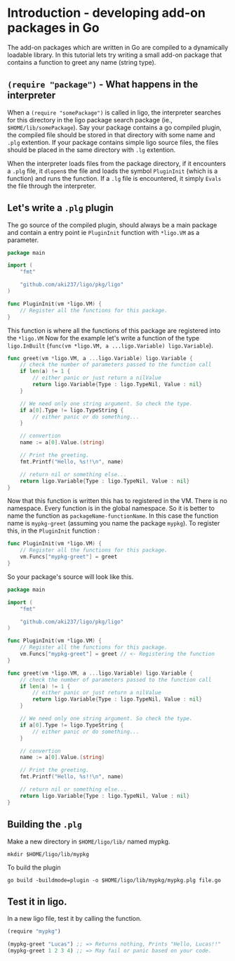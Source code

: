 # Introduction - developing add-on packages in Go

The add-on packages which are written in Go are compiled to a dynamically loadable
library. In this tutorial lets try writing a small add-on package that contains a
function to greet any name (string type).

## ``(require "package")`` - What happens in the interpreter

When a `(require "somePackage")` is called in ligo, the interpreter searches
for this directory in the ligo package search package (ie., `$HOME/lib/somePackage`).
Say your package contains a go compiled plugin, the compiled file should be stored in
that directory with some name and `.plg` extention. If your package contains simple
ligo source files, the files should be placed in the same directory with `.lg`
extention.

When the interpreter loads files from the package directory, if it encounters a `.plg`
file, it `dlopen`s the file and loads the symbol `PluginInit` (which is a function) and
runs the function. If a `.lg` file is encountered, it simply `Evals` the file through
the interpreter.

## Let's write a `.plg` plugin

The go source of the compiled plugin, should always be a main package and
contain a entry point ie `PluginInit` function with `*ligo.VM` as a parameter.

```go
package main

import (
    "fmt"

    "github.com/aki237/ligo/pkg/ligo"
)

func PluginInit(vm *ligo.VM) {
    // Register all the functions for this package.
}
```
This function is where all the functions of this package are registered into the `*ligo.VM`
Now for the example let's write a function of the type `ligo.InBuilt`
(`func(vm *ligo.VM, a ...ligo.Variable) ligo.Variable`).

```go
func greet(vm *ligo.VM, a ...ligo.Variable) ligo.Variable {
    // check the number of parameters passed to the function call
    if len(a) != 1 {
        // either panic or just return a nilValue
        return ligo.Variable{Type : ligo.TypeNil, Value : nil}
    }

    // We need only one string argument. So check the type.
    if a[0].Type != ligo.TypeString {
        // either panic or do something...
    }

    // convertion
    name := a[0].Value.(string)

    // Print the greeting.
    fmt.Printf("Hello, %s!!\n", name)

    // return nil or something else...
    return ligo.Variable{Type : ligo.TypeNil, Value : nil}
}
```

Now that this function is written this has to registered in the VM.
There is no namespace. Every function is in the global namespace. So
it is better to name the function as `packageName-functionName`. In this
case the function name is `mypkg-greet` (assuming you name the package `mypkg`).
To register this, in the `PluginInit` function :

```go
func PluginInit(vm *ligo.VM) {
    // Register all the functions for this package.
    vm.Funcs["mypkg-greet"] = greet
}
```

So your package's source will look like this.

```go
package main

import (
    "fmt"

    "github.com/aki237/ligo/pkg/ligo"
)

func PluginInit(vm *ligo.VM) {
    // Register all the functions for this package.
    vm.Funcs["mypkg-greet"] = greet // <- Registering the function
}

func greet(vm *ligo.VM, a ...ligo.Variable) ligo.Variable {
    // check the number of parameters passed to the function call
    if len(a) != 1 {
        // either panic or just return a nilValue
        return ligo.Variable{Type : ligo.TypeNil, Value : nil}
    }

    // We need only one string argument. So check the type.
    if a[0].Type != ligo.TypeString {
        // either panic or do something...
    }

    // convertion
    name := a[0].Value.(string)

    // Print the greeting.
    fmt.Printf("Hello, %s!!\n", name)

    // return nil or something else...
    return ligo.Variable{Type : ligo.TypeNil, Value : nil}
}
```

## Building the `.plg`

Make a new directory in `$HOME/ligo/lib/` named mypkg.

```shell
mkdir $HOME/ligo/lib/mypkg
```

To build the plugin

```shell
go build -buildmode=plugin -o $HOME/ligo/lib/mypkg/mypkg.plg file.go
```

## Test it in ligo.

In a new ligo file, test it by calling the function.

```scheme
(require "mypkg")

(mypkg-greet "Lucas") ;; => Returns nothing, Prints "Hello, Lucas!!"
(mypkg-greet 1 2 3 4) ;; => May fail or panic based on your code.
```
